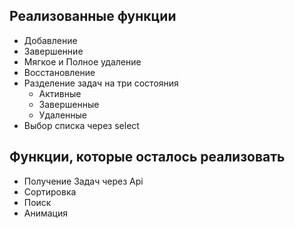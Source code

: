 ## Реализованные функции
- Добавление
- Завершенние
- Мягкое и Полное удаление
- Восстановление
- Разделение задач на три состояния
  - Активные
  - Завершенные
  - Удаленные
- Выбор списка через select
## Функции, которые осталось реализовать
- Получение Задач через Api
- Сортировка
- Поиск
- Анимация
